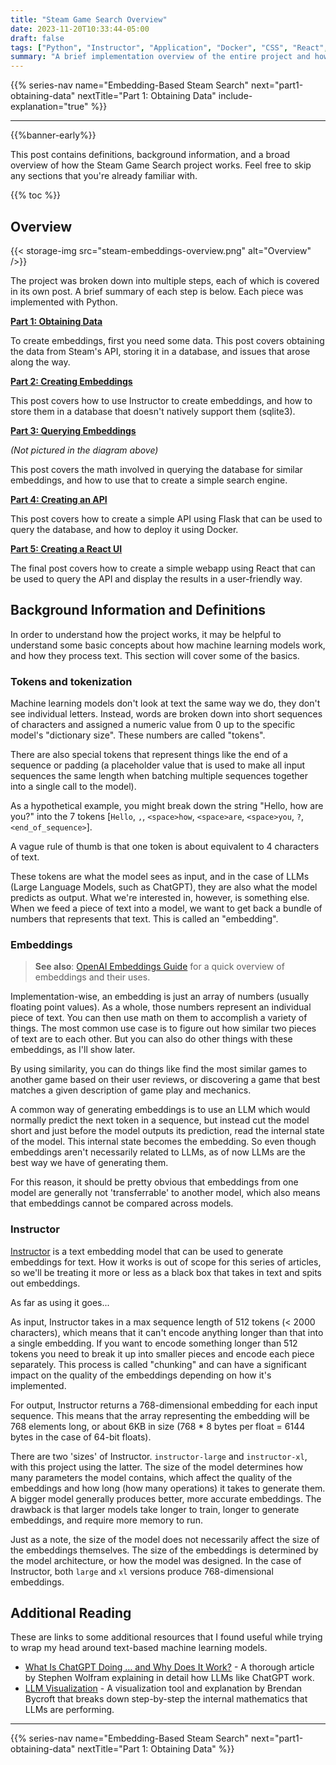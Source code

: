 ```yaml
---
title: "Steam Game Search Overview"
date: 2023-11-20T10:33:44-05:00
draft: false
tags: ["Python", "Instructor", "Application", "Docker", "CSS", "React", "Sqlite", "Machine Learning", "Embeddings"]
summary: "A brief implementation overview of the entire project and how it was put together, including definitions and background information needed to understand how it works."
---
```


{{% series-nav name="Embedding-Based Steam Search" next="part1-obtaining-data" nextTitle="Part 1: Obtaining Data" include-explanation="true" %}}

---

{{%banner-early%}}

This post contains definitions, background information, and a broad overview of how the Steam Game Search project works. Feel free to skip any sections that you're already familiar with.

{{% toc %}}

## Overview

{{< storage-img src="steam-embeddings-overview.png" alt="Overview" />}}

The project was broken down into multiple steps, each of which is covered in its own post. A brief summary of each step is below. Each piece was implemented with Python.

**[Part 1: Obtaining Data](../part1-obtaining-data)**

To create embeddings, first you need some data. This post covers obtaining the data from Steam's API, storing it in a database, and issues that arose along the way.

**[Part 2: Creating Embeddings](../part2-creating-embeddings)**

This post covers how to use Instructor to create embeddings, and how to store them in a database that doesn't natively support them (sqlite3).

**[Part 3: Querying Embeddings](../part3-querying-embeddings)**

*(Not pictured in the diagram above)*

This post covers the math involved in querying the database for similar embeddings, and how to use that to create a simple search engine.

**[Part 4: Creating an API](../part4-create-api)**

This post covers how to create a simple API using Flask that can be used to query the database, and how to deploy it using Docker.

**[Part 5: Creating a React UI](../part5-create-webapp)**

The final post covers how to create a simple webapp using React that can be used to query the API and display the results in a user-friendly way.

## Background Information and Definitions

In order to understand how the project works, it may be helpful to understand some basic concepts about how machine learning models work, and how they process text. This section will cover some of the basics.

### Tokens and tokenization
Machine learning models don't look at text the same way we do, they don't see individual letters. Instead, words are broken down into short sequences of characters and assigned a numeric value from 0 up to the specific model's "dictionary size". These numbers are called "tokens".

There are also special tokens that represent things like the end of a sequence or padding (a placeholder value that is used to make all input sequences the same length when batching multiple sequences together into a single call to the model).

As a hypothetical example, you might break down the string "Hello, how are you?" into the 7 tokens [`Hello`, `,`, `<space>how`, `<space>are`, `<space>you`, `?`, `<end_of_sequence>`].

A vague rule of thumb is that one token is about equivalent to 4 characters of text.

These tokens are what the model sees as input, and in the case of LLMs (Large Language Models, such as ChatGPT), they are also what the model predicts as output. What we're interested in, however, is something else. When we feed a piece of text into a model, we want to get back a bundle of numbers that represents that text. This is called an "embedding".

### Embeddings

> **See also**: [OpenAI Embeddings Guide](https://platform.openai.com/docs/guides/embeddings/what-are-embeddings) for a quick overview of embeddings and their uses.

Implementation-wise, an embedding is just an array of numbers (usually floating point values). As a whole, those numbers represent an individual piece of text. You can then use math on them to accomplish a variety of things. The most common use case is to figure out how similar two pieces of text are to each other. But you can also do other things with these embeddings, as I'll show later.

By using similarity, you can do things like find the most similar games to another game based on their user reviews, or discovering a game that best matches a given description of game play and mechanics.

A common way of generating embeddings is to use an LLM which would normally predict the next token in a sequence, but instead cut the model short and just before the model outputs its prediction, read the internal state of the model. This internal state becomes the embedding. So even though embeddings aren't necessarily related to LLMs, as of now LLMs are the best way we have of generating them.

For this reason, it should be pretty obvious that embeddings from one model are generally not 'transferrable' to another model, which also means that embeddings cannot be compared across models.

### Instructor

[Instructor](https://huggingface.co/hkunlp/instructor-large) is a text embedding model that can be used to generate embeddings for text. How it works is out of scope for this series of articles, so we'll be treating it more or less as a black box that takes in text and spits out embeddings.

As far as using it goes...

As input, Instructor takes in a max sequence length of 512 tokens (< 2000 characters), which means that it can't encode anything longer than that into a single embedding. If you want to encode something longer than 512 tokens you need to break it up into smaller pieces and encode each piece separately. This process is called "chunking" and can have a significant impact on the quality of the embeddings depending on how it's implemented.

For output, Instructor returns a 768-dimensional embedding for each input sequence. This means that the array representing the embedding will be 768 elements long, or about 6KB in size (768 * 8 bytes per float = 6144 bytes in the case of 64-bit floats).

There are two 'sizes' of Instructor. `instructor-large` and `instructor-xl`, with this project using the latter. The size of the model determines how many parameters the model contains, which affect the quality of the embeddings and how long (how many operations) it takes to generate them. A bigger model generally produces better, more accurate embeddings. The drawback is that larger models take longer to train, longer to generate embeddings, and require more memory to run.

Just as a note, the size of the model does not necessarily affect the size of the embeddings themselves. The size of the embeddings is determined by the model architecture, or how the model was designed. In the case of Instructor, both `large` and `xl` versions produce 768-dimensional embeddings.

## Additional Reading

These are links to some additional resources that I found useful while trying to wrap my head around text-based machine learning models.

* [What Is ChatGPT Doing … and Why Does It Work?](https://writings.stephenwolfram.com/2023/02/what-is-chatgpt-doing-and-why-does-it-work/) - A thorough article by Stephen Wolfram explaining in detail how LLMs like ChatGPT work.
* [LLM Visualization](https://bbycroft.net/llm) - A visualization tool and explanation by Brendan Bycroft that breaks down step-by-step the internal mathematics that LLMs are performing.


---

{{% series-nav name="Embedding-Based Steam Search" next="part1-obtaining-data" nextTitle="Part 1: Obtaining Data" %}}